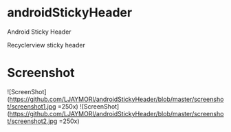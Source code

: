 # androidStickyHeader
Android Sticky Header

Recyclerview sticky header

# Screenshot
![ScreenShot](https://github.com/LJAYMORI/androidStickyHeader/blob/master/screenshot/screenshot1.jpg =250x)
![ScreenShot](https://github.com/LJAYMORI/androidStickyHeader/blob/master/screenshot/screenshot2.jpg =250x)
